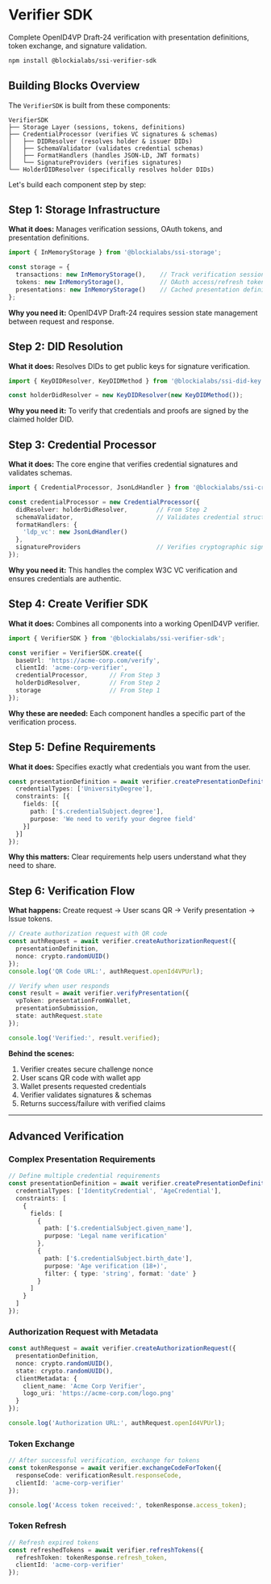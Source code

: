 # Verifier SDK

Complete OpenID4VP Draft-24 verification with presentation definitions, token exchange, and signature validation.

```bash
npm install @blockialabs/ssi-verifier-sdk
```

## Building Blocks Overview

The `VerifierSDK` is built from these components:

```
VerifierSDK
├── Storage Layer (sessions, tokens, definitions)
├── CredentialProcessor (verifies VC signatures & schemas)  
│   ├── DIDResolver (resolves holder & issuer DIDs)
│   ├── SchemaValidator (validates credential schemas)
│   ├── FormatHandlers (handles JSON-LD, JWT formats)
│   └── SignatureProviders (verifies signatures)
└── HolderDIDResolver (specifically resolves holder DIDs)
```

Let's build each component step by step:

## Step 1: Storage Infrastructure 

**What it does:** Manages verification sessions, OAuth tokens, and presentation definitions.

```typescript
import { InMemoryStorage } from '@blockialabs/ssi-storage';

const storage = {
  transactions: new InMemoryStorage(),    // Track verification sessions
  tokens: new InMemoryStorage(),          // OAuth access/refresh tokens
  presentations: new InMemoryStorage()    // Cached presentation definitions
};
```

**Why you need it:** OpenID4VP Draft-24 requires session state management between request and response.

## Step 2: DID Resolution

**What it does:** Resolves DIDs to get public keys for signature verification.

```typescript
import { KeyDIDResolver, KeyDIDMethod } from '@blockialabs/ssi-did-key';

const holderDidResolver = new KeyDIDResolver(new KeyDIDMethod());
```

**Why you need it:** To verify that credentials and proofs are signed by the claimed holder DID.

## Step 3: Credential Processor

**What it does:** The core engine that verifies credential signatures and validates schemas.

```typescript
import { CredentialProcessor, JsonLdHandler } from '@blockialabs/ssi-credentials';

const credentialProcessor = new CredentialProcessor({
  didResolver: holderDidResolver,        // From Step 2
  schemaValidator,                       // Validates credential structure  
  formatHandlers: {
    'ldp_vc': new JsonLdHandler()
  },
  signatureProviders                     // Verifies cryptographic signatures
});
```

**Why you need it:** This handles the complex W3C VC verification and ensures credentials are authentic.

## Step 4: Create Verifier SDK

**What it does:** Combines all components into a working OpenID4VP verifier.

```typescript
import { VerifierSDK } from '@blockialabs/ssi-verifier-sdk';

const verifier = VerifierSDK.create({
  baseUrl: 'https://acme-corp.com/verify',
  clientId: 'acme-corp-verifier',
  credentialProcessor,      // From Step 3
  holderDidResolver,        // From Step 2  
  storage                   // From Step 1
});
```

**Why these are needed:** Each component handles a specific part of the verification process.

## Step 5: Define Requirements

**What it does:** Specifies exactly what credentials you want from the user.

```typescript
const presentationDefinition = await verifier.createPresentationDefinition({
  credentialTypes: ['UniversityDegree'],
  constraints: [{
    fields: [{ 
      path: ['$.credentialSubject.degree'],
      purpose: 'We need to verify your degree field'
    }]
  }]
});
```

**Why this matters:** Clear requirements help users understand what they need to share.

## Step 6: Verification Flow

**What happens:** Create request → User scans QR → Verify presentation → Issue tokens.

```typescript
// Create authorization request with QR code
const authRequest = await verifier.createAuthorizationRequest({
  presentationDefinition,
  nonce: crypto.randomUUID()
});
console.log('QR Code URL:', authRequest.openId4VPUrl);

// Verify when user responds
const result = await verifier.verifyPresentation({
  vpToken: presentationFromWallet,
  presentationSubmission,
  state: authRequest.state
});

console.log('Verified:', result.verified);
```

**Behind the scenes:**
1. Verifier creates secure challenge nonce
2. User scans QR code with wallet app
3. Wallet presents requested credentials
4. Verifier validates signatures & schemas
5. Returns success/failure with verified claims

---

## Advanced Verification

### Complex Presentation Requirements

```typescript
// Define multiple credential requirements
const presentationDefinition = await verifier.createPresentationDefinition({
  credentialTypes: ['IdentityCredential', 'AgeCredential'],
  constraints: [
    {
      fields: [
        { 
          path: ['$.credentialSubject.given_name'],
          purpose: 'Legal name verification'
        },
        {
          path: ['$.credentialSubject.birth_date'],
          purpose: 'Age verification (18+)',
          filter: { type: 'string', format: 'date' }
        }
      ]
    }
  ]
});
```

### Authorization Request with Metadata

```typescript
const authRequest = await verifier.createAuthorizationRequest({
  presentationDefinition,
  nonce: crypto.randomUUID(),
  state: crypto.randomUUID(),
  clientMetadata: {
    client_name: 'Acme Corp Verifier',
    logo_uri: 'https://acme-corp.com/logo.png'
  }
});

console.log('Authorization URL:', authRequest.openId4VPUrl);
```

### Token Exchange

```typescript
// After successful verification, exchange for tokens
const tokenResponse = await verifier.exchangeCodeForToken({
  responseCode: verificationResult.responseCode,
  clientId: 'acme-corp-verifier'
});

console.log('Access token received:', tokenResponse.access_token);
```

### Token Refresh

```typescript
// Refresh expired tokens
const refreshedTokens = await verifier.refreshTokens({
  refreshToken: tokenResponse.refresh_token,
  clientId: 'acme-corp-verifier'
});
```